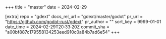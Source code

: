 +++
title = "master"
date = 2024-02-29

[extra]
repo = "gdext"
docs_rel_url = "gdext/master/godot"
pr_url = "https://github.com/godot-rust/gdext"
pr_author = ""
sort_key = 9999-01-01
date_time = 2024-02-29T20:33:20Z
commit_sha = "a00bf887c179558134253eed910c0a84b7ad6e54"
+++


